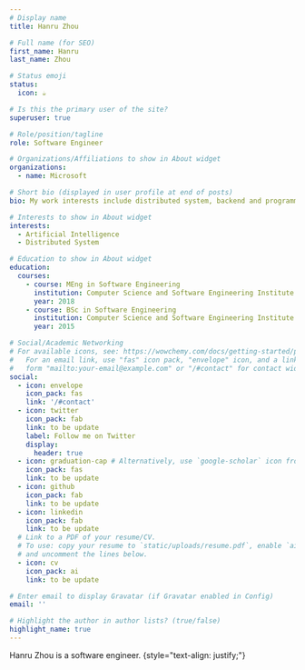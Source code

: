 ```yaml
---
# Display name
title: Hanru Zhou 

# Full name (for SEO)
first_name: Hanru
last_name: Zhou

# Status emoji
status:
  icon: ☕️

# Is this the primary user of the site?
superuser: true

# Role/position/tagline
role: Software Engineer

# Organizations/Affiliations to show in About widget
organizations:
  - name: Microsoft

# Short bio (displayed in user profile at end of posts)
bio: My work interests include distributed system, backend and programming language.

# Interests to show in About widget
interests:
  - Artificial Intelligence
  - Distributed System

# Education to show in About widget
education:
  courses:
    - course: MEng in Software Engineering
      institution: Computer Science and Software Engineering Institute
      year: 2018
    - course: BSc in Software Engineering
      institution: Computer Science and Software Engineering Institute
      year: 2015

# Social/Academic Networking
# For available icons, see: https://wowchemy.com/docs/getting-started/page-builder/#icons
#   For an email link, use "fas" icon pack, "envelope" icon, and a link in the
#   form "mailto:your-email@example.com" or "/#contact" for contact widget.
social:
  - icon: envelope
    icon_pack: fas
    link: '/#contact'
  - icon: twitter
    icon_pack: fab
    link: to be update
    label: Follow me on Twitter
    display:
      header: true
  - icon: graduation-cap # Alternatively, use `google-scholar` icon from `ai` icon pack
    icon_pack: fas
    link: to be update 
  - icon: github
    icon_pack: fab
    link: to be update
  - icon: linkedin
    icon_pack: fab
    link: to be update
  # Link to a PDF of your resume/CV.
  # To use: copy your resume to `static/uploads/resume.pdf`, enable `ai` icons in `params.yaml`,
  # and uncomment the lines below.
  - icon: cv
    icon_pack: ai
    link: to be update

# Enter email to display Gravatar (if Gravatar enabled in Config)
email: ''

# Highlight the author in author lists? (true/false)
highlight_name: true
---
```

Hanru Zhou is a software engineer.
{style="text-align: justify;"}
